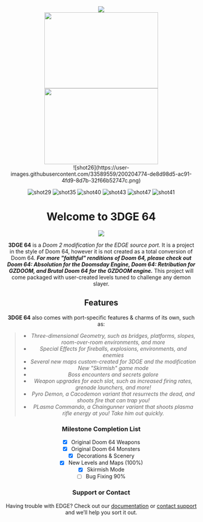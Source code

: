 <center><img src="https://imgur.com/aIOJGKP.png"> <br>

<div><img src="https://user-images.githubusercontent.com/33589559/200204760-6b83942a-b3ac-44a2-9bf5-3164bd3ea693.png" width="300" height="200"/></div>
  <div><img src="https://user-images.githubusercontent.com/33589559/200205477-e1ca4af9-1930-4ffe-8c16-55a4035cab1b.png" width="300" height="200"/></div>
![shot26](https://user-images.githubusercontent.com/33589559/200204774-de8d98d5-ac91-4fd9-8d7b-32f66b52747c.png)

![shot29](https://user-images.githubusercontent.com/33589559/200204788-1af18a4f-ed40-4292-8970-94ab4bd8924e.png)
![shot35](https://user-images.githubusercontent.com/33589559/200204804-0dd9c09c-1b05-4e7a-a20b-407a4e74a54c.png)
![shot40](https://user-images.githubusercontent.com/33589559/200204824-3b75790e-fefa-4226-8684-70228de40e82.png)
![shot43](https://user-images.githubusercontent.com/33589559/200204843-e60a06b8-b9b8-416c-9122-31ee19d639c8.png)
![shot47](https://user-images.githubusercontent.com/33589559/200204861-0a9fb759-45f8-4ba3-8acc-50619062f068.png)
![shot41](https://user-images.githubusercontent.com/33589559/200204871-29ea7b86-c458-4bb3-a8a8-5525f77ebb6c.png)

# Welcome to 3DGE 64 #
<center> <img src="http://i.imgur.com/FThCp1a.gif"> <br></center>

**3DGE 64** is a _Doom 2 modification for the EDGE source port._ It is a project in the style of Doom 64, however it is not created as a total conversion of Doom 64. _**For more "faithful" renditions of Doom 64, please check out Doom 64: Absolution for the Doomsday Engine, Doom 64: Retribution for GZDOOM, and Brutal Doom 64 for the GZDOOM engine.**_ This project will come packaged with user-created levels tuned to challenge any demon slayer. 
## Features

**3DGE 64** also comes with port-specific features & charms of its own, such as: 

>- _Three-dimensional Geometry, such as bridges, platforms, slopes, room-over-room environments, and more_
>- _Special Effects for fireballs, explosions, environments, and enemies_
>- _Several new maps custom-created for 3DGE and the modification_
>- _New "Skirmish" game mode_
>- _Boss encounters and secrets galore_
>- _Weapon upgrades for each slot, such as increased firing rates, grenade launchers, and more!_
>- _Pyro Demon, a Cacodemon variant that resurrects the dead, and shoots fire that can trap you!_
>- _PLasma Commando, a Chaingunner variant that shoots plasma rifle energy at you! Take him out quickly._

### Milestone Completion List ###
- [x] Original Doom 64 Weapons
- [x] Original Doom 64 Monsters
- [x] Decorations & Scenery
- [x] New Levels and Maps (100%)
- [x] Skirmish Mode
- [ ] Bug Fixing 90%

### Support or Contact

Having trouble with EDGE? Check out our [documentation](http://3dfxdev.net/edgewiki/index.php/Main_Page) or [contact support](https://github.com/contact) and we’ll help you sort it out.
